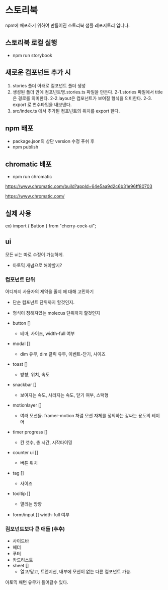# 스토리북

npm에 배포하기 위하여 만들어진 스토리북 샘플 레포지토리 입니다.

## 스토리북 로컬 실행

- npm run storybook

## 새로운 컴포넌트 추가 시

1. stories 폴더 아래로 컴포넌트 폴더 생성
2. 생성된 폴더 안에 컴포넌트명.stories.ts 파일을 만든다.
   2-1.stories 파일에서 title은 경로를 의미한다.
   2-2.layout은 컴포넌트가 보여질 형식을 의미한다.
   2-3. export 로 변수타입을 내보낸다.
3. src/index.ts 에서 추가된 컴포넌트의 위치를 export 한다.

## npm 배포

- package.json의 상단 version 수정 푸쉬 후
- npm publish

## chromatic 배포

- npm run chromatic

https://www.chromatic.com/build?appId=64e5aa9d2c6b31e96ff80703

https://www.chromatic.com/

## 실제 사용

ex)
import { Button } from "cherry-cock-ui";

## ui

모든 ui는 따로 수정이 가능하게.

- 아토믹 개념으로 해야할지?

### 컴포넌트 단위

어디까지 사용자의 제약을 줄지 에 대해 고민하기

- 단순 컴포넌트 단위까지 할것인지.
- 형식이 정해져있는 molecus 단위까지 할것인지

- button []
  - 테마, 사이즈, width-full 여부

- modal []
  - dim 유무, dim 클릭 유무, 이벤트-닫기, 사이즈
- toast []
  - 방향, 위치, 속도
- snackbar []
  - 보여지는 속도, 사라지는 속도, 닫기 여부, 스택형
- motionlayer []
  - 여러 모션들. framer-motion 처럼 모션 자체를 정의하는 감싸는 용도의 레이어
- timer progress []
  - 칸 갯수, 총 시간, 시작타이밍
- counter ui []
  - 버튼 위치
- tag []
  - 사이즈
- tooltip []
  - 열리는 방향
- form/input []
  width-full 여부

### 컴포넌트보다 큰 애들 (추후)

- 사이드바
- 헤더
- 푸터
- 카드리스트
- sheet []
  - 열고/닫고, 트랜지션, 내부에 모션이 없는 다른 컴포넌트 가능.

아토믹 패턴 유무가 들어갈수 있다.
